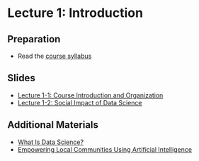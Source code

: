 # Lecture 1: Introduction

## Preparation

- Read the [course syllabus](../syllabus.md)

## Slides

- [Lecture 1-1: Course Introduction and Organization](https://github.com/MultiX-Amsterdam/data-science-book-uva/raw/main/files/lec1-1.pdf)
- [Lecture 1-2: Social Impact of Data Science](https://github.com/MultiX-Amsterdam/data-science-book-uva/raw/main/files/lec1-2.pdf)

## Additional Materials

- [What Is Data Science?](https://jakevdp.github.io/PythonDataScienceHandbook/00.00-preface.html)
- [Empowering Local Communities Using Artificial Intelligence](https://doi.org/10.1016/j.patter.2022.100449)
